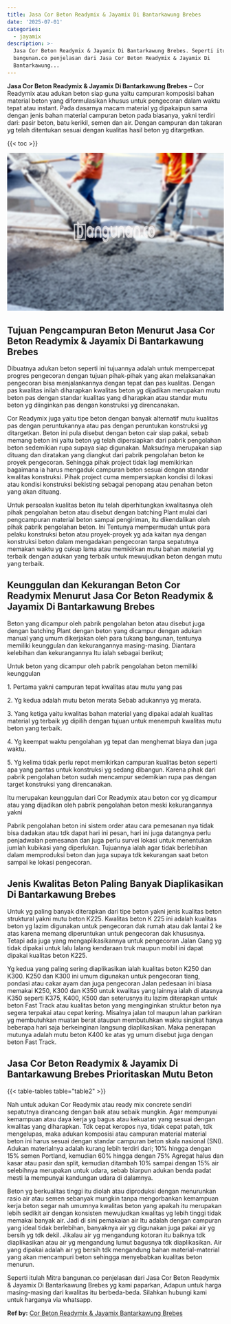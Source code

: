```yaml
---
title: Jasa Cor Beton Readymix & Jayamix Di Bantarkawung Brebes
date: '2025-07-01'
categories:
  - jayamix
description: >-
  Jasa Cor Beton Readymix & Jayamix Di Bantarkawung Brebes. Seperti itulah Mitra
  bangunan.co penjelasan dari Jasa Cor Beton Readymix & Jayamix Di
  Bantarkawung...
---
```


**Jasa Cor Beton Readymix & Jayamix Di Bantarkawung Brebes** – Cor Readymix atau adukan beton siap guna yaitu campuran komposisi bahan material beton yang diformulasikan khusus untuk pengecoran dalam waktu tepat atau instant. Pada dasarnya macam material yg dipakaipun sama dengan jenis bahan material campuran beton pada biasanya, yakni terdiri dari: pasir beton, batu kerikil, semen dan air. Dengan campuran dan takaran yg telah ditentukan sesuai dengan kualitas hasil beton yg ditargetkan.

{{< toc >}}

![Jasa Cor Beton Readymix & Jayamix Di Bantarkawung Brebes](/images/jasa-cor-readymix-04.png)

## Tujuan Pengcampuran Beton Menurut Jasa Cor Beton Readymix & Jayamix Di Bantarkawung Brebes

Dibuatnya adukan beton seperti ini tujuannya adalah untuk mempercepat progres pengecoran dengan tujuan pihak-pihak yang akan melaksanakan pengecoran bisa menjalankannya dengan tepat dan pas kualitas. Dengan pas kwalitas inilah diharapkan kwalitas beton yg dijadikan merupakan mutu beton pas dengan standar kualitas yang diharapkan atau standar mutu beton yg diinginkan pas dengan konstruksi yg direncanakan.

Cor Readymix juga yaitu tipe beton dengan banyak alternatif mutu kualitas pas dengan peruntukannya atau pas dengan peruntukan konstruksi yg ditargetkan. Beton ini pula disebut dengan beton cair siap pakai, sebab memang beton ini yaitu beton yg telah dipersiapkan dari pabrik pengolahan beton sedemikian rupa supaya siap digunakan. Maksudnya merupakan siap dituang dan diratakan yang diangkut dari pabrik pengolahan beton ke proyek pengecoran. Sehingga pihak project tidak lagi memikirkan bagaimana ia harus mengaduk campuran beton sesuai dengan standar kwalitas konstruksi. Pihak project cuma mempersiapkan kondisi di lokasi atau kondisi konstruksi bekisting sebagai penopang atau penahan beton yang akan dituang.

Untuk persoalan kualitas beton itu telah diperhitungkan kwalitasnya oleh pihak pengolahan beton atau disebut dengan batching Plant mulai dari pengcampuran material beton sampai pengiriman, itu dikendalikan oleh pihak pabrik pengolahan beton. Ini Tentunya mempermudah untuk para pelaku konstruksi beton atau proyek-proyek yg ada kaitan nya dengan konstruksi beton dalam mengadakan pengecoran tanpa sepatutnya memakan waktu yg cukup lama atau memikirkan mutu bahan material yg terbaik dengan adukan yang terbaik untuk mewujudkan beton dengan mutu yang terbaik.

## Keunggulan dan Kekurangan Beton Cor Readymix Menurut Jasa Cor Beton Readymix & Jayamix Di Bantarkawung Brebes

Beton yang dicampur oleh pabrik pengolahan beton atau disebut juga dengan batching Plant dengan beton yang dicampur dengan adukan manual yang umum dikerjakan oleh para tukang bangunan, tentunya memiliki keunggulan dan kekurangannya masing-masing. Diantara kelebihan dan kekurangannya Itu ialah sebagai berikut;

Untuk beton yang dicampur oleh pabrik pengolahan beton memiliki keunggulan

1\. Pertama yakni campuran tepat kwalitas atau mutu yang pas

2\. Yg kedua adalah mutu beton merata Sebab adukannya yg merata.

3\. Yang ketiga yaitu kwalitas bahan material yang dipakai adalah kualitas material yg terbaik yg dipilih dengan tujuan untuk menempuh kwalitas mutu beton yang terbaik.

4\. Yg keempat waktu pengolahan yg tepat dan menghemat biaya dan juga waktu.

5\. Yg kelima tidak perlu repot memikirkan campuran kualitas beton seperti apa yang pantas untuk konstruksi yg sedang dibangun. Karena pihak dari pabrik pengolahan beton sudah mencampur sedemikian rupa pas dengan target konstruksi yang direncanakan.

Itu merupakan keunggulan dari Cor Readymix atau beton cor yg dicampur atau yang dijadikan oleh pabrik pengolahan beton meski kekurangannya yakni

Pabrik pengolahan beton ini sistem order atau cara pemesanan nya tidak bisa dadakan atau tdk dapat hari ini pesan, hari ini juga datangnya perlu penjadwalan pemesanan dan juga perlu survei lokasi untuk menentukan jumlah kubikasi yang diperlukan. Tujuannya ialah agar tidak berlebihan dalam memproduksi beton dan juga supaya tdk kekurangan saat beton sampai ke lokasi pengecoran.

## Jenis Kwalitas Beton Paling Banyak Diaplikasikan Di Bantarkawung Brebes

Untuk yg paling banyak diterapkan dari tipe beton yakni jenis kualitas beton struktural yakni mutu beton K225. Kwalitas beton K 225 ini adalah kualitas beton yg lazim digunakan untuk pengecoran dak rumah atau dak lantai 2 ke atas karena memang diperuntukan untuk pengecoran dak khususnya. Tetapi ada juga yang mengaplikasikannya untuk pengecoran Jalan Gang yg tidak dipakai untuk lalu lalang kendaraan truk maupun mobil ini dapat dipakai kualitas beton K225.

Yg kedua yang paling sering diaplikasikan ialah kualitas beton K250 dan K300. K250 dan K300 ini umum digunakan untuk pengecoran tiang, pondasi atau cakar ayam dan juga pengecoran Jalan pedesaan ini biasa memakai K250, K300 dan K350 untuk kwalitas yang lainnya ialah di atasnya K350 seperti K375, K400, K500 dan seterusnya itu lazim diterapkan untuk beton Fast Track atau kualitas beton yang menginginkan struktur beton nya segera terpakai atau cepat kering. Misalnya jalan tol maupun lahan parkiran yg membutuhkan muatan berat ataupun membutuhkan waktu singkat hanya beberapa hari saja berkeinginan langsung diaplikasikan. Maka penerapan mutunya adalah mutu beton K400 ke atas yg umum disebut juga dengan beton Fast Track.

## Jasa Cor Beton Readymix & Jayamix Di Bantarkawung Brebes Prioritaskan Mutu Beton

{{< table-tables table="table2" >}}

Nah untuk adukan Cor Readymix atau ready mix concrete sendiri sepatutnya dirancang dengan baik atau sebaik mungkin. Agar mempunyai kemampuan atau daya kerja yg bagus atau kekuatan yang sesuai dengan kwalitas yang diharapkan. Tdk cepat keropos nya, tidak cepat patah, tdk mengelupas, maka adukan komposisi atau campuran material material beton ini harus sesuai dengan standar campuran beton skala nasional (SNI). Adukan materialnya adalah kurang lebih terdiri dari; 10% hingga dengan 15% semen Portland, kemudian 60% hingga dengan 75% Agregat halus dan kasar atau pasir dan split, kemudian ditambah 10% sampai dengan 15% air selebihnya merupakan untuk udara, sebab biarpun adukan benda padat mesti Ia mempunyai kandungan udara di dalamnya.

Beton yg berkualitas tinggi itu diolah atau diproduksi dengan menurunkan rasio air atau semen sebanyak mungkin tanpa mengorbankan kemampuan kerja beton segar nah umumnya kwalitas beton yang apakah itu merupakan lebih sedikit air dengan konsisten mewujudkan kwalitas yg lebih tinggi tidak memakai banyak air. Jadi di sini pemakaian air Itu adalah dengan campuran yang ideal tidak berlebihan, banyaknya air yg digunakan juga pakai air yg bersih yg tdk dekil. Jikalau air yg mengandung kotoran itu baiknya tdk diaplikasikan atau air yg mengandung lumut bagusnya tdk diaplikasikan. Air yang dipakai adalah air yg bersih tdk mengandung bahan material-material yang akan mencampuri beton sehingga menyebabkan kualitas beton menurun.

Seperti itulah Mitra bangunan.co penjelasan dari Jasa Cor Beton Readymix & Jayamix Di Bantarkawung Brebes yg kami paparkan, Adapun untuk harga masing-masing dari kwalitas itu berbeda-beda. Silahkan hubungi kami untuk harganya via whatsapp.

**Ref by:** [Cor Beton Readymix & Jayamix Bantarkawung Brebes](https://id.wikipedia.org/wiki/Cor)
